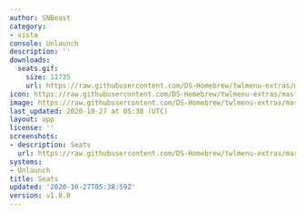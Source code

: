 ```yaml
---
author: SNBeast
category:
- vista
console: Unlaunch
description: ''
downloads:
  seats.gif:
    size: 11735
    url: https://raw.githubusercontent.com/DS-Homebrew/twlmenu-extras/master/_nds/TWiLightMenu/unlaunch/backgrounds/seats.gif
icon: https://raw.githubusercontent.com/DS-Homebrew/twlmenu-extras/master/_nds/TWiLightMenu/unlaunch/backgrounds/seats.gif
image: https://raw.githubusercontent.com/DS-Homebrew/twlmenu-extras/master/_nds/TWiLightMenu/unlaunch/backgrounds/seats.gif
last_updated: 2020-10-27 at 05:38 (UTC)
layout: app
license: ''
screenshots:
- description: Seats
  url: https://raw.githubusercontent.com/DS-Homebrew/twlmenu-extras/master/_nds/TWiLightMenu/unlaunch/backgrounds/seats.gif
systems:
- Unlaunch
title: Seats
updated: '2020-10-27T05:38:59Z'
version: v1.0.0
---
```


